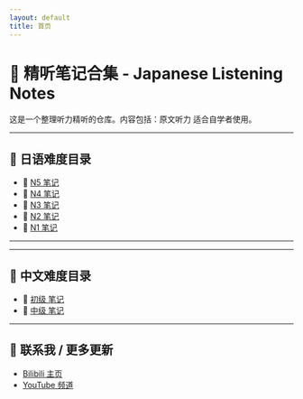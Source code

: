```yaml
---
layout: default
title: 首页
---
```

# 📝 精听笔记合集 - Japanese Listening Notes

这是一个整理听力精听的仓库。内容包括：原文听力 适合自学者使用。

---

## 📂 日语难度目录

- 🔰 [N5 笔记](./N5/)
- 🐣 [N4 笔记](./N4/)
- 📘 [N3 笔记](./N3/)
- 📗 [N2 笔记](./N2/)
- 🧠 [N1 笔记](./N1/)

---

---

## 📂 中文难度目录

- 🔰 [初级 笔记](./HSK1-2/)
- 🐣 [中级 笔记](./HSK3-4/)

---


## 📢 联系我 / 更多更新
- [Bilibili 主页](https://space.bilibili.com/393573154?spm_id_from=333.1007.0.0)
- [YouTube 频道](https://www.youtube.com/@JapaneseListeningRoom)